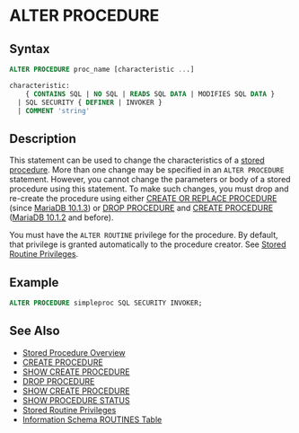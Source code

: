 # ALTER PROCEDURE

## Syntax

```sql
ALTER PROCEDURE proc_name [characteristic ...]

characteristic:
    { CONTAINS SQL | NO SQL | READS SQL DATA | MODIFIES SQL DATA }
  | SQL SECURITY { DEFINER | INVOKER }
  | COMMENT 'string'
```

## Description

This statement can be used to change the characteristics of a [stored
procedure](/programming-customizing-mariadb/stored-routines/stored-procedures/). More than one change may be specified in an `ALTER PROCEDURE`
statement. However, you cannot change the parameters or body of a
stored procedure using this statement. To make such changes, you must
drop and re-create the procedure using either [CREATE OR REPLACE PROCEDURE](/programming-customizing-mariadb/stored-routines/stored-procedures/create-procedure/) (since [MariaDB 10.1.3](/kb/en/mariadb-1013-release-notes/)) or [DROP PROCEDURE](/programming-customizing-mariadb/stored-routines/stored-procedures/drop-procedure/) and [CREATE PROCEDURE](/programming-customizing-mariadb/stored-routines/stored-procedures/create-procedure/) ([MariaDB 10.1.2](/kb/en/mariadb-1012-release-notes/) and before).

You must have the `ALTER ROUTINE` privilege for the procedure. By default, that privilege is granted automatically to the procedure creator. See [Stored Routine Privileges](/programming-customizing-mariadb/stored-routines/stored-functions/stored-routine-privileges/).

## Example

```sql
ALTER PROCEDURE simpleproc SQL SECURITY INVOKER;
```

## See Also

- [Stored Procedure Overview](/programming-customizing-mariadb/stored-routines/stored-procedures/stored-procedure-overview/)
- [CREATE PROCEDURE](/programming-customizing-mariadb/stored-routines/stored-procedures/create-procedure/)
- [SHOW CREATE PROCEDURE](/sql-statements-structure/sql-statements/administrative-sql-statements/show/show-create-procedure/)
- [DROP PROCEDURE](/programming-customizing-mariadb/stored-routines/stored-procedures/drop-procedure/)
- [SHOW CREATE PROCEDURE](/sql-statements-structure/sql-statements/administrative-sql-statements/show/show-create-procedure/)
- [SHOW PROCEDURE STATUS](/sql-statements-structure/sql-statements/administrative-sql-statements/show/show-procedure-status/)
- [Stored Routine Privileges](/programming-customizing-mariadb/stored-routines/stored-functions/stored-routine-privileges/)
- [Information Schema ROUTINES Table](/sql-statements-structure/sql-statements/administrative-sql-statements/system-tables/information-schema/information-schema-tables/information-schema-routines-table/)